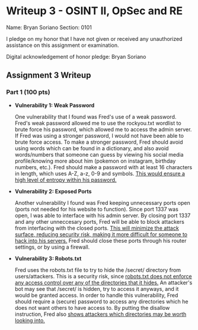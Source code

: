 Writeup 3 - OSINT II, OpSec and RE
======

Name: Bryan Soriano
Section: 0101

I pledge on my honor that I have not given or received any unauthorized assistance on this assignment or examination.

Digital acknowledgement of honor pledge: Bryan Soriano

## Assignment 3 Writeup

### Part 1 (100 pts)

* **Vulnerability 1: Weak Password**

  One vulnerability that I found was Fred's use of a weak password. Fred's weak password allowed me to use the rockyou.txt wordlist to brute force his password, which allowed me to access the admin server. If Fred was using a stronger password, I would not have been able to brute force access. To make a stronger password, Fred should avoid using words which can be found in a dictionary, and also avoid words/numbers that someone can guess by viewing his social media profile/knowing more about him (pokemon on instagram, birthday numbers, etc.). Fred should make a password with at least 16 characters in length, which uses A-Z, a-z, 0-9 and symbols. [This would ensure a high level of entropy within his password.](http://rumkin.com/tools/password/passchk.php)

* **Vulnerability 2: Exposed Ports**

  Another vulnerability I found was Fred keeping unnecessary ports open (ports not needed for his website to function). Since port 1337 was open, I was able to interface with his admin server. By closing port 1337 and any other unneccesary ports, Fred will be able to block attackers from interfacing with the closed ports. [This will minimize the attack surface, reducing security risk, making it more difficult for someone to hack into his servers.](https://www.tripwire.com/state-of-security/featured/understanding-constitutes-attack-surface-2/) Fred should close these ports through his router settings, or by using a firewall.
  
* **Vulnerability 3: Robots.txt**

  Fred uses the robots.txt file to try to hide the /secret/ directory from users/attackers. This is a security risk, since [robots.txt does not enforce any access control over any of the directories that it hides.](https://portswigger.net/kb/issues/00600600_robots-txt-file) An attacker's bot may see that /secret/ is hidden, try to access it anyways, and it would be granted access. In order to handle this vulnerability, Fred should require a (secure) password to access any directories which he does not want others to have access to. By putting the disallow instruction, Fred also [shows attackers which directories may be worth looking into.](https://www.theregister.co.uk/2015/05/19/robotstxt/)
